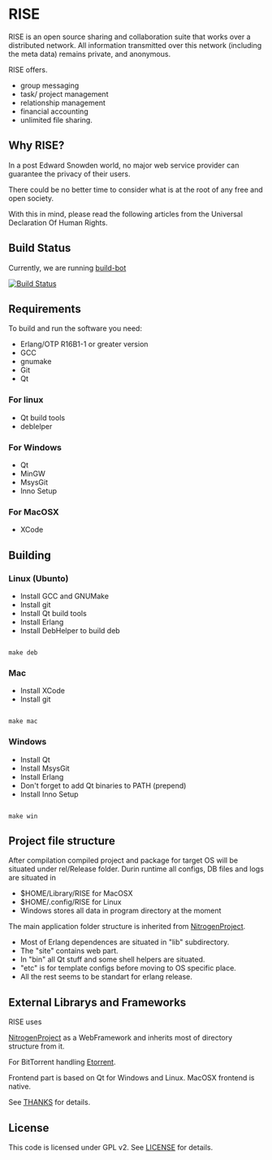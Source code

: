 RISE
====

RISE is an open source sharing and collaboration suite that works over a 
distributed network. All information transmitted over this network 
(including the meta data) remains private, and anonymous.

RISE offers.
* group messaging
* task/ project management
* relationship management
* financial accounting
* unlimited file sharing.

Why RISE?
---------

In a post Edward Snowden world, no major web service provider can guarantee the 
privacy of their users.

There could be no better time to consider what is at the root of any free and 
open society.

With this in mind, please read the following articles from the 
Universal Declaration Of Human Rights.

Build Status
------------

Currently, we are running [build-bot](http://travis-ci.org)

[![Build Status](https://travis-ci.org/SovereignPrime/RISE.svg?branch=master)](https://travis-ci.org/SovereignPrime/RISE)

Requirements
-------------

To build and run the software you need:

* Erlang/OTP R16B1-1 or greater version
* GCC
* gnumake
* Git
* Qt


### For linux
* Qt build tools
* deblelper

### For Windows
* Qt
* MinGW
* MsysGit
* Inno Setup

### For MacOSX
* XCode

Building
--------

### Linux (Ubunto)
* Install GCC and GNUMake
* Install git
* Install Qt build tools
* Install Erlang
* Install DebHelper to build deb

<code>
make deb
</code>

### Mac
* Install XCode
* Install git

<code>
make mac
</code>

### Windows
* Install  Qt
* Install MsysGit
* Install Erlang
* Don't forget to add Qt binaries to PATH (prepend)
* Install Inno Setup

<code>
make win
</code>

Project file structure
----------------------

After compilation compiled project and package for target OS will be situated under rel/Release folder.
Durin runtime all configs, DB files and logs are situated in
* $HOME/Library/RISE for MacOSX
* $HOME/.config/RISE for Linux
* Windows stores all data in program directory at the moment

The main application folder structure is inherited from [NitrogenProject](http://nitrogenproject.com).
* Most of Erlang dependences are situated in "lib" subdirectory.
* The "site" contains web part.
* In "bin" all Qt stuff and some shell helpers are situated.
* "etc" is for template configs before moving to OS specific place.
* All the rest seems to be standart for erlang release.

External Librarys and Frameworks
--------------------------------

RISE uses
 
[NitrogenProject](http://nitrogenproject.com) as a WebFramework and inherits most of directory 
structure from it.

For BitTorrent handling [Etorrent](https://github.com/jlouis/etorrent_core).

Frontend part is based on Qt for Windows and Linux.
MacOSX frontend is native.

See [THANKS](THANKS.markdown) for details.

License
-------

This code is licensed under GPL v2.
See [LICENSE](LICENSE) for details.
